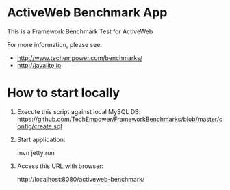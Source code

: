 ActiveWeb Benchmark App
========================
This is a Framework Benchmark Test for ActiveWeb

For more information, please see:

* http://www.techempower.com/benchmarks/
* http://javalite.io

How to start locally
=========================

1. Execute this script against local MySQL DB:
    https://github.com/TechEmpower/FrameworkBenchmarks/blob/master/config/create.sql
2. Start application:

    mvn jetty:run

3. Access this URL with browser:

    http://localhost:8080/activeweb-benchmark/



